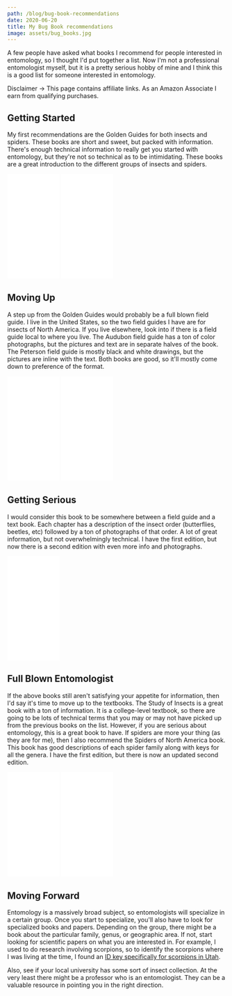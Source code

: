 ```yaml
---
path: /blog/bug-book-recommendations
date: 2020-06-20
title: My Bug Book recommendations
image: assets/bug_books.jpg
---
```


A few people have asked what books I recommend for people interested in entomology, so I thought I'd put together a list. Now I'm not a professional entomologist myself, but it is a pretty serious hobby of mine and I think this is a good list for someone interested in entomology.

<span class="italic">Disclaimer -> This page contains affiliate links. As an Amazon Associate I earn from qualifying purchases.</span>

## Getting Started

My first recommendations are the Golden Guides for both insects and spiders. These books are short and sweet, but packed with information. There's enough technical information to really get you started with entomology, but they're not so technical as to be intimidating. These books are a great introduction to the different groups of insects and spiders.

<div class="flex flex-row mx-auto justify-around mt-4 mb-12">
    <iframe style="width:120px;height:240px;" marginwidth="0" marginheight="0" scrolling="no" frameborder="0" src="//ws-na.amazon-adsystem.com/widgets/q?ServiceVersion=20070822&OneJS=1&Operation=GetAdHtml&MarketPlace=US&source=ss&ref=as_ss_li_til&ad_type=product_link&tracking_id=modelsbymike3-20&language=en_US&marketplace=amazon&region=US&placement=1582381291&asins=1582381291&linkId=54fce09f4d53f63d67cdb10ff9069c21&show_border=true&link_opens_in_new_window=true"></iframe>
    <iframe style="width:120px;height:240px;" marginwidth="0" marginheight="0" scrolling="no" frameborder="0" src="//ws-na.amazon-adsystem.com/widgets/q?ServiceVersion=20070822&OneJS=1&Operation=GetAdHtml&MarketPlace=US&source=ss&ref=as_ss_li_til&ad_type=product_link&tracking_id=modelsbymike3-20&language=en_US&marketplace=amazon&region=US&placement=1582381569&asins=1582381569&linkId=d4874126b3f9228c03115c408de8c3aa&show_border=true&link_opens_in_new_window=true"></iframe>
</div>

## Moving Up

A step up from the Golden Guides would probably be a full blown field guide. I live in the United States, so the two field guides I have are for insects of North America. If you live elsewhere, look into if there is a field guide local to where you live. The Audubon field guide has a ton of color photographs, but the pictures and text are in separate halves of the book. The Peterson field guide is mostly black and white drawings, but the pictures are inline with the text. Both books are good, so it'll mostly come down to preference of the format.

<div class="flex flex-row mx-auto justify-around mt-4 mb-12">
    <iframe style="width:120px;height:240px;" marginwidth="0" marginheight="0" scrolling="no" frameborder="0" src="//ws-na.amazon-adsystem.com/widgets/q?ServiceVersion=20070822&OneJS=1&Operation=GetAdHtml&MarketPlace=US&source=ss&ref=as_ss_li_til&ad_type=product_link&tracking_id=modelsbymike3-20&language=en_US&marketplace=amazon&region=US&placement=0394507630&asins=0394507630&linkId=bd69b13a2bf82e2394198aca36736d21&show_border=true&link_opens_in_new_window=true"></iframe>
    <iframe style="width:120px;height:240px;" marginwidth="0" marginheight="0" scrolling="no" frameborder="0" src="//ws-na.amazon-adsystem.com/widgets/q?ServiceVersion=20070822&OneJS=1&Operation=GetAdHtml&MarketPlace=US&source=ss&ref=as_ss_li_til&ad_type=product_link&tracking_id=modelsbymike3-20&language=en_US&marketplace=amazon&region=US&placement=0395911702&asins=0395911702&linkId=1a9d979087b5a94c13c90246113695b4&show_border=true&link_opens_in_new_window=true"></iframe>
</div>

## Getting Serious

I would consider this book to be somewhere between a field guide and a text book. Each chapter has a description of the insect order (butterflies, beetles, etc) followed by a ton of photographs of that order. A lot of great information, but not overwhelmingly technical. I have the first edition, but now there is a second edition with even more info and photographs.

<div class="flex flex-row mx-auto justify-around mt-4 mb-12">
    <iframe style="width:120px;height:240px;" marginwidth="0" marginheight="0" scrolling="no" frameborder="0" src="//ws-na.amazon-adsystem.com/widgets/q?ServiceVersion=20070822&OneJS=1&Operation=GetAdHtml&MarketPlace=US&source=ss&ref=as_ss_li_til&ad_type=product_link&tracking_id=modelsbymike3-20&language=en_US&marketplace=amazon&region=US&placement=1770859624&asins=1770859624&linkId=ed09ca4dcd8a2ed6cb8cb58d48e010cf&show_border=true&link_opens_in_new_window=true"></iframe>
</div>

## Full Blown Entomologist

If the above books still aren't satisfying your appetite for information, then I'd say it's time to move up to the textbooks. The Study of Insects is a great book with a ton of information. It is a college-level textbook, so there are going to be lots of technical terms that you may or may not have picked up from the previous books on the list. However, if you are serious about entomology, this is a great book to have. If spiders are more your thing (as they are for me), then I also recommend the Spiders of North America book. This book has good descriptions of each spider family along with keys for all the genera. I have the first edition, but there is now an updated second edition.

<div class="flex flex-row mx-auto justify-around mt-4 mb-12">
    <iframe style="width:120px;height:240px;" marginwidth="0" marginheight="0" scrolling="no" frameborder="0" src="//ws-na.amazon-adsystem.com/widgets/q?ServiceVersion=20070822&OneJS=1&Operation=GetAdHtml&MarketPlace=US&source=ss&ref=as_ss_li_til&ad_type=product_link&tracking_id=modelsbymike3-20&language=en_US&marketplace=amazon&region=US&placement=0030968356&asins=0030968356&linkId=e7f8cf6625405e891b692679b26bce22&show_border=true&link_opens_in_new_window=true"></iframe>
    <iframe style="width:120px;height:240px;" marginwidth="0" marginheight="0" scrolling="no" frameborder="0" src="//ws-na.amazon-adsystem.com/widgets/q?ServiceVersion=20070822&OneJS=1&Operation=GetAdHtml&MarketPlace=US&source=ss&ref=as_ss_li_til&ad_type=product_link&tracking_id=modelsbymike3-20&language=en_US&marketplace=amazon&region=US&placement=0998014605&asins=0998014605&linkId=dfb3340685a19766cb0fc0a244d5e9c3&show_border=true&link_opens_in_new_window=true"></iframe>
</div>

## Moving Forward

Entomology is a massively broad subject, so entomologists will specialize in a certain group. Once you start to specialize, you'll also have to look for specialized books and papers. Depending on the group, there might be a book about the particular family, genus, or geographic area. If not, start looking for scientific papers on what you are interested in. For example, I used to do research involving scorpions, so to identify the scorpions where I was living at the time, I found an [ID key specifically for scorpions in Utah](https://scholarsarchive.byu.edu/gbn/vol32/iss3/3/).

Also, see if your local university has some sort of insect collection. At the very least there might be a professor who is an entomologist. They can be a valuable resource in pointing you in the right direction.
